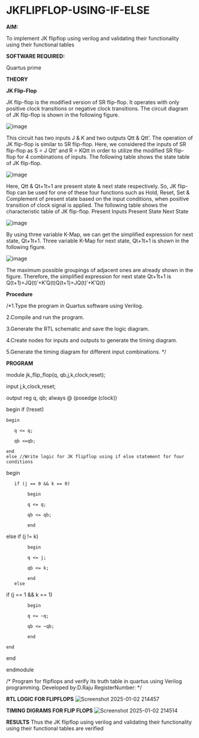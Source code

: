 # JKFLIPFLOP-USING-IF-ELSE

**AIM:** 

To implement  JK flipflop using verilog and validating their functionality using their functional tables

**SOFTWARE REQUIRED:**

Quartus prime

**THEORY**

**JK Flip-Flop**

JK flip-flop is the modified version of SR flip-flop. It operates with only positive clock transitions or negative clock transitions. The circuit diagram of JK flip-flop is shown in the following figure.

![image](https://github.com/naavaneetha/JKFLIPFLOP-USING-IF-ELSE/assets/154305477/a649c30b-232b-4558-b188-fd6c09845180)


This circuit has two inputs J & K and two outputs Qtt & Qtt’. The operation of JK flip-flop is similar to SR flip-flop. Here, we considered the inputs of SR flip-flop as S = J Qtt’ and R = KQtt in order to utilize the modified SR flip-flop for 4 combinations of inputs. The following table shows the state table of JK flip-flop.

![image](https://github.com/naavaneetha/JKFLIPFLOP-USING-IF-ELSE/assets/154305477/c4360742-e8a8-4937-b089-c46c0433f9a3)

 
Here, Qtt & Qt+1t+1 are present state & next state respectively. So, JK flip-flop can be used for one of these four functions such as Hold, Reset, Set & Complement of present state based on the input conditions, when positive transition of clock signal is applied. The following table shows the characteristic table of JK flip-flop. Present Inputs Present State Next State
 
![image](https://github.com/naavaneetha/JKFLIPFLOP-USING-IF-ELSE/assets/154305477/6c275261-a6d5-4c37-a3a7-1e88ca11c4cd)

By using three variable K-Map, we can get the simplified expression for next state, Qt+1t+1. Three variable K-Map for next state, Qt+1t+1 is shown in the following figure.
 
![image](https://github.com/naavaneetha/JKFLIPFLOP-USING-IF-ELSE/assets/154305477/5174f41b-0ce0-4329-a372-6d1943ea6673)

The maximum possible groupings of adjacent ones are already shown in the figure. Therefore, the simplified expression for next state Qt+1t+1 is Q(t+1)=JQ(t)′+K′Q(t)Q(t+1)=JQ(t)′+K′Q(t)

**Procedure**

/*1.Type the program in Quartus software using Verilog.

2.Compile and run the program.

3.Generate the RTL schematic and save the logic diagram.

4.Create nodes for inputs and outputs to generate the timing diagram.

5.Generate the timing diagram for different input combinations. */

**PROGRAM**

module jk_flip_flop(q, qb,j,k,clock,reset);

input j,k,clock,reset;

output reg q, qb; always @ (posedge (clock))

begin
if (!reset)

    begin
    
       q <= q;
       
       qb <=qb;
   
    end
    else //Write logic for JK flipflop using if else statement for four conditions

begin

       if (j == 0 && k == 0)
       
            begin
            
            q <= q;
            
            qb <= qb;
            
            end 
else if (j != k)

            begin

            q <= j;
            
            qb <= k;
            
            end
       else 
if (j == 1 && k == 1)

            begin 
            
            q <= ~q; 
            
            qb <= ~qb; 
            
            end 
    
    end
end

endmodule

/* Program for flipflops and verify its truth table in quartus using Verilog programming. Developed by:D.Raju RegisterNumber:
*/

**RTL LOGIC FOR FLIPFLOPS**
![Screenshot 2025-01-02 214457](https://github.com/user-attachments/assets/4b75fa6d-668c-489f-a5f0-86f786155fa0)

**TIMING DIGRAMS FOR FLIP FLOPS**
![Screenshot 2025-01-02 214514](https://github.com/user-attachments/assets/f0d1affd-85da-4036-9c89-8663f5f18ecf)

**RESULTS**
Thus the JK flipflop using verilog and validating their functionality using their functional tables are verified
